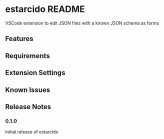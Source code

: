 # estarcido README

VSCode extension to edit JSON files with a known JSON schema as forms

## Features

## Requirements

## Extension Settings

## Known Issues

## Release Notes

### 0.1.0

Initial release of estarcido


